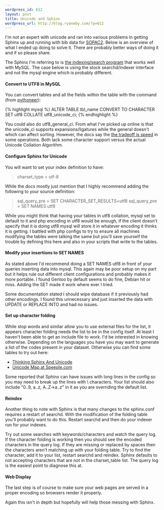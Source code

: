 ```yaml
--- 
wordpress_id: 612
layout: post
title: Unicode and Sphinx
wordpress_url: http://blog.ryaneby.com/?p=612
---
```

I'm not an expert with unicode and ran into various problems in getting Sphinx up and running with bib data for <a href="http://thesocialopac.net/">SOPAC2</a>. Below is an overview of what I ended up doing to solve it. There are probably better ways of doing it and if so please share.

The Sphinx I'm referring to is <a href="http://www.sphinxsearch.com/">the indexing/search program</a> that works well with MySQL. The case below is using the stock searchd/indexer interface and not the mysql engine which is probably different.

<h4>Convert to UTF8 in MySQL</h4>

You can convert tables and all the fields within the table with the command (from <a href="http://wolfram.kriesing.de/blog/index.php/2007/convert-mysql-db-to-utf8">pythoneer</a>):

{% highlight mysql %}
ALTER TABLE tbl_name CONVERT TO CHARACTER SET utf8 COLLATE utf8_unicode_ci;
{% endhighlight %}

You could also do utf8_general_ci. From what I've picked up online is that the unicode_ci supports expansions/ligatures while the general doesn't which can affect sorting. However, the docs say the <a href="http://dev.mysql.com/doc/refman/5.0/en/charset-unicode-sets.html">the tradeoff is speed</a> in some operations. Both lack some character support versus the actual Unicode Collation Algorithm.

<h4>Configure Sphinx for Unicode</h4>

You will want to set your index definition to have:

<blockquote>charset_type = utf-8</blockquote>

While the docs mostly just mention that I highly recommend adding the following to your source definition:

<blockquote>
sql_query_pre = SET CHARACTER_SET_RESULTS=utf8
sql_query_pre = SET NAMES utf8
</blockquote>

While you might think that having your tables in utf8 collation, mysql set to default to it and php encoding in utf8 would be enough, if the client doesn't specify that it is doing utf8 mysql will store it in whatever encoding it thinks it is getting. I battled with php configs to try to ensure all machines modifying the tables were talking the same but you'll save yourself the trouble by defining this here and also in your scripts that write to the tables.

<h4>Modify your insertions to SET NAMES</h4>

As stated above I'd recommend doing a SET NAMES utf8 in front of your queries inserting data into mysql. This again may be poor setup on my part but it helps rule out different client configurations and probably makes it more portable. I found Gentoo by default seems to do fine, Debian hit or miss. Adding the SET made it work where ever I tried.

Some documentation stated I should wipe database if it previously had other encodings. I found this unnecessary and just inserted the data with UPDATE or REPLACE INTO and had no issues.

<h4>Set up character folding</h4>

While stop words and similar allow you to use external files for the list, it appears character folding needs the list to be in the config itself. At least I haven't been able to get an include file to work. I'd be interested in knowing otherwise. Depending on the languages you have you may want to generate a list of the codes present in your dataset. Otherwise you can find some tables to try out here:

<ul>
<li><a href="http://yob.id.au/2008/05/08/thinking-sphinx-and-unicode.html">Thinking Sphinx And Unicode</a></li>
<li><a href="http://speeple.com/unicode-maps.txt">Unicode Map at Speeple.com</a></li>
</ul>

Some reported that Sphinx can have issues with long lines in the config so you may need to break up the lines with \ characters. Your list should also include "0..9, a..z, A..Z->a..z" in it as you are overriding the default list.

<h4>Reindex</h4>

Another thing to note with Sphinx is that many changes to the sphinx.conf requires a restart of searchd. With the modification of the folding table you'll probably want to do this. Restart searchd and then do your indexer run for your indexes.

 Try out some searches with keywords/characters and watch the query log. If the character folding is working then you should see the encoded characters in the query log. If they are missing or replaced by spaces then the characters aren't matching up with your folding table. Try to find the character, add it to your list, restart searchd and reindex. Sphinx defaults to not accepting characters that are not in the charset_table list. The query log is the easiest point to diagnose this at.

<h4>Web Display</h4>

The last step is of course to make sure your web pages are served in a proper encoding so browsers render it properly.

Again this isn't in depth but hopefully will help those messing with Sphinx.
